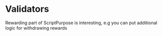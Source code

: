 # Validators

Rewarding part of ScriptPurpose is interesting, e.g you can put additional logic for withdrawing rewards
